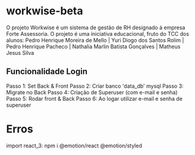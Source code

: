 # workwise-beta
O projeto Workwise é um sistema de gestão de RH designado à empresa Forte Assessoria. O projeto é uma iniciativa educacional, fruto do TCC dos alunos: Pedro Henrique Moreira de Mello | Yuri Diogo dos Santos Rolim | Pedro Henrique Pacheco | Nathalia Marlin Batista Gonçalves | Matheus Jesus Silva

## Funcionalidade Login
Passo 1: Set Back & Front
Passo 2: Criar banco 'data_db' mysql
Passo 3: Migrate no Back
Passo 4: Criação de Superuser (com e-mail e senha)
Passo 5: Rodar front & Back
Passo 6: Ao logar utilizar e-mail e senha de superuser

# Erros
import react_3: npm i @emotion/react @emotion/styled